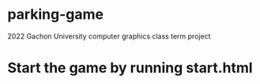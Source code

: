 # parking-game
2022 Gachon University computer graphics class term project

# Start the game by running start.html
